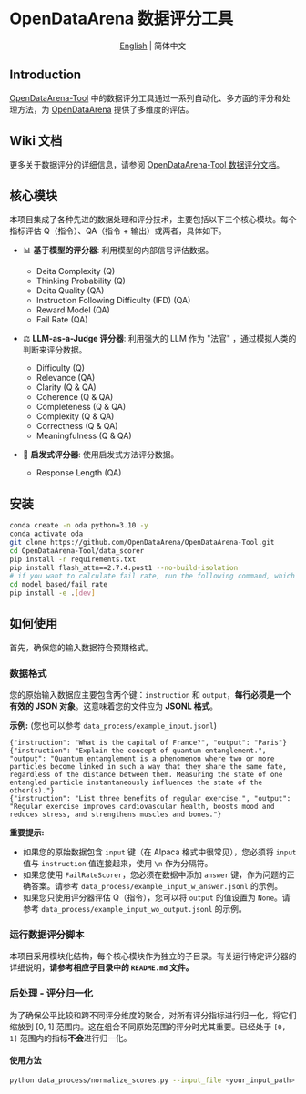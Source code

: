 # OpenDataArena 数据评分工具

<p align="center">
  <a href="./README.md">English</a> | 简体中文
</p>

## Introduction

[OpenDataArena-Tool](https://github.com/OpenDataArena/OpenDataArena-Tool) 中的数据评分工具通过一系列自动化、多方面的评分和处理方法，为 [OpenDataArena](https://opendataarena.github.io/) 提供了多维度的评估。

## Wiki 文档
更多关于数据评分的详细信息，请参阅 [OpenDataArena-Tool 数据评分文档](https://opendataarena-tool.readthedocs.io/en/latest/)。

## 核心模块

本项目集成了各种先进的数据处理和评分技术，主要包括以下三个核心模块。每个指标评估 Q（指令）、QA（指令 + 输出）或两者，具体如下。

* 📊 **基于模型的评分器**: 利用模型的内部信号评估数据。
  * Deita Complexity (Q)
  * Thinking Probability (Q)
  * Deita Quality (QA)
  * Instruction Following Difficulty (IFD) (QA)
  * Reward Model (QA)
  * Fail Rate (QA)

* ⚖️ **LLM-as-a-Judge 评分器**: 利用强大的 LLM 作为 "法官" ，通过模拟人类的判断来评分数据。
  * Difficulty (Q)
  * Relevance (QA)
  * Clarity (Q & QA)
  * Coherence (Q & QA)
  * Completeness (Q & QA)
  * Complexity (Q & QA) 
  * Correctness (Q & QA)
  * Meaningfulness (Q & QA)

* 🧠 **启发式评分器**: 使用启发式方法评分数据。
  * Response Length (QA)

## 安装

```bash
conda create -n oda python=3.10 -y
conda activate oda
git clone https://github.com/OpenDataArena/OpenDataArena-Tool.git
cd OpenDataArena-Tool/data_scorer
pip install -r requirements.txt
pip install flash_attn==2.7.4.post1 --no-build-isolation
# if you want to calculate fail rate, run the following command, which will install the lighteval package
cd model_based/fail_rate
pip install -e .[dev]
```

## 如何使用

首先，确保您的输入数据符合预期格式。

### 数据格式

您的原始输入数据应主要包含两个键：`instruction` 和 `output`，**每行必须是一个有效的 JSON 对象**。这意味着您的文件应为 **JSONL 格式**。

**示例:** (您也可以参考 `data_process/example_input.jsonl`)

```jsonl
{"instruction": "What is the capital of France?", "output": "Paris"}
{"instruction": "Explain the concept of quantum entanglement.", "output": "Quantum entanglement is a phenomenon where two or more particles become linked in such a way that they share the same fate, regardless of the distance between them. Measuring the state of one entangled particle instantaneously influences the state of the other(s)."}
{"instruction": "List three benefits of regular exercise.", "output": "Regular exercise improves cardiovascular health, boosts mood and reduces stress, and strengthens muscles and bones."}
```

**重要提示:**
  * 如果您的原始数据包含 `input` 键（在 Alpaca 格式中很常见），您必须将 `input` 值与 `instruction` 值连接起来，使用 `\n` 作为分隔符。
  * 如果您使用 `FailRateScorer`，您必须在数据中添加 `answer` 键，作为问题的正确答案。请参考 `data_process/example_input_w_answer.jsonl` 的示例。
  * 如果您只使用评分器评估 Q（指令），您可以将 `output` 的值设置为 `None`。请参考 `data_process/example_input_wo_output.jsonl` 的示例。


### 运行数据评分脚本

本项目采用模块化结构，每个核心模块作为独立的子目录。有关运行特定评分器的详细说明，**请参考相应子目录中的 `README.md` 文件。**

### 后处理 - 评分归一化

为了确保公平比较和跨不同评分维度的聚合，对所有评分指标进行归一化，将它们缩放到 [0, 1] 范围内。这在组合不同原始范围的评分时尤其重要。已经处于 `[0, 1]` 范围内的指标**不会**进行归一化。

#### 使用方法
```bash
python data_process/normalize_scores.py --input_file <your_input_path> --output_file <your_output_path>
```
